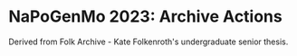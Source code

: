 # NaPoGenMo 2023: Archive Actions

Derived from Folk Archive - Kate Folkenroth's undergraduate senior thesis.